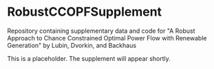 # RobustCCOPFSupplement
Repository containing supplementary data and code for "A Robust Approach to Chance Constrained Optimal Power Flow with Renewable Generation" by Lubin, Dvorkin, and Backhaus

This is a placeholder. The supplement will appear shortly.
